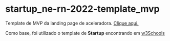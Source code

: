 # startup_ne-rn-2022-template_mvp
Template de MVP da landing page de aceleradora. [Clique aqui.](https://nartojunior.github.io/startup_ne-rn-2022-template_mvp/)

Como base, foi utilizado o template de **Startup** encontrando em [w3Schools](https://www.w3schools.com/css/css_rwd_templates.asp)


